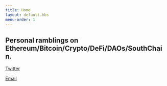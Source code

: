 ```yaml
---
title: Home
layout: default.hbs
menu-order: 1
---
```


## Personal ramblings on Ethereum/Bitcoin/Crypto/DeFi/DAOs/SouthChain.

[Twitter](https://twitter.com/Ryan_ParkR)

[Email](ryanpark88.rp@gmail.com)


